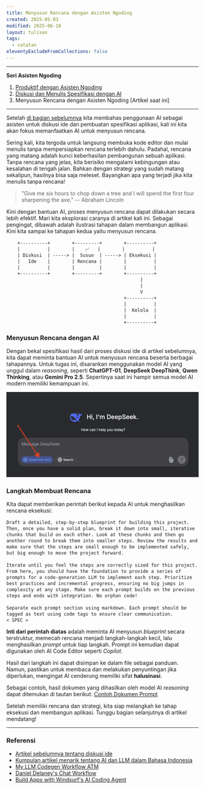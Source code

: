```yaml
---
title: Menyusun Rencana dengan Asisten Ngoding
created: 2025-05-03
modified: 2025-06-10
layout: tulisan
tags:
  - catatan
eleventyExcludeFromCollections: false
---
```


--- 
**Seri Asisten Ngoding**
1. [Produktif dengan Asisten Ngoding](/catatan/asisten-ngoding)
2. [Diskusi dan Menulis Spesifikasi dengan AI](/catatan/asisten-ngoding-2)
3. Menyusun Rencana dengan Asisten Ngoding [Artikel saat ini]
---

Setelah [di bagian sebelumnya](/catatan/asisten-ngoding-2) kita membahas penggunaan AI sebagai asisten untuk diskusi ide dan pembuatan spesifikasi aplikasi, kali ini kita akan fokus memanfaatkan AI untuk menyusun rencana. 

Sering kali, kita tergoda untuk langsung membuka kode editor dan mulai menulis tanpa mempersiapkan rencana terlebih dahulu. Padahal, rencana yang matang adalah kunci keberhasilan pembangunan sebuah aplikasi. Tanpa rencana yang jelas, kita berisiko mengalami kebingungan atau kesalahan di tengah jalan. Bahkan dengan strategi yang sudah matang sekalipun, hasilnya bisa saja meleset. Bayangkan apa yang terjadi jika kita menulis tanpa rencana!

> "Give me six hours to chop down a tree and I will spend the first four sharpening the axe." -- Abraham Lincoln

Kini dengan bantuan AI, proses menyusun rencana dapat dilakukan secara lebih efektif. Mari kita eksplorasi caranya di artikel kali ini. Sebagai pengingat, dibawah adalah ilustrasi tahapan dalam membangun aplikasi. Kini kita sampai ke tahapan kedua yaitu menyusun rencana.

```
    +----------+        +---------+        +----------+
    |          |        |    ✅   |        |          |
    | Diskusi  | -----> |  Susun  | -----> | Eksekusi |
    |   Ide    |        | Rencana |        |          |
    |          |        |         |        |          |
    +----------+        +---------+        +----------+
                                                 |
                                                 |
                                                 V
                                           +----------+
                                           |          |
                                           |  Kelola  |
                                           |          |
                                           +----------+
```

### Menyusun Rencana dengan AI

Dengan bekal spesifikasi hasil dari proses diskusi ide di artikel sebelumnya, kita dapat meminta bantuan AI untuk menyusun rencana beserta berbagai tahapannya. Untuk tugas ini, disarankan menggunakan model AI yang unggul dalam *reasoning*, seperti **ChatGPT-01**, **DeepSeek DeepThink**, **Qwen Thinking**, atau **Gemini Pro 2.5**. Sepertinya saat ini hampir semua model AI modern memiliki kemampuan ini.

![DeepSeek DeepThink](/assets/asisten/deepseek-r1.png)

### Langkah Membuat Rencana

Kita dapat memberikan perintah berikut kepada AI untuk menghasilkan rencana eksekusi:

```text
Draft a detailed, step-by-step blueprint for building this project. Then, once you have a solid plan, break it down into small, iterative chunks that build on each other. Look at these chunks and then go another round to break them into smaller steps. Review the results and make sure that the steps are small enough to be implemented safely, but big enough to move the project forward.

Iterate until you feel the steps are correctly sized for this project. From here, you should have the foundation to provide a series of prompts for a code-generation LLM to implement each step. Prioritize best practices and incremental progress, ensuring no big jumps in complexity at any stage. Make sure each prompt builds on the previous steps and ends with integration. No orphan code!

Separate each prompt section using markdown. Each prompt should be tagged as text using code tags to ensure clear communication.
< SPEC >
```

**Inti dari perintah diatas** adalah meminta AI menyusun _blueprint_ secara terstruktur, memecah rencana menjadi langkah-langkah kecil, lalu menghasilkan *prompt* untuk tiap langkah. Prompt ini kemudian dapat digunakan oleh AI Code Editor seperti *Copilot*.

Hasil dari langkah ini dapat disimpan ke dalam file sebagai panduan. Namun, pastikan untuk membaca dan melakukan penyuntingan jika diperlukan, mengingat AI cenderung memiliki sifat **halusinasi**.

Sebagai contoh, hasil dokumen yang dihasilkan oleh model AI *reasoning* dapat ditemukan di tautan berikut:
[Contoh Dokumen Prompt](/assets/asisten/prompt_plan.md)

Setelah memiliki rencana dan strategi, kita siap melangkah ke tahap eksekusi dan membangun aplikasi. Tunggu bagian selanjutnya di artikel mendatang!

---

### Referensi

- [Artikel sebelumnya tentang diskusi ide](/catatan/asisten-ngoding-2)
- [Kumpulan artikel menarik tentang AI dan LLM dalam Bahasa Indonesia](https://dekontaminasi.substack.com)
- [My LLM Codegen Workflow ATM](https://harper.blog/2025/02/16/my-llm-codegen-workflow-atm/)
- [Daniel Delaney's Chat Workflow](https://danieldelaney.net/chat)
- [Build Apps with Windsurf's AI Coding Agent](https://learn.deeplearning.ai/courses/build-apps-with-windsurfs-ai-coding-agent)
